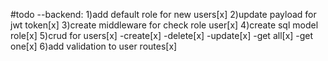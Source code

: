 #todo
--backend:
1)add default role for new users[x]
2)update payload for jwt token[x]
3)create middleware for check role user[x]
4)create sql model role[x]
5)crud for users[x]
-create[x]
-delete[x]
-update[x]
-get all[x]
-get one[x]
6)add validation to user routes[x]
